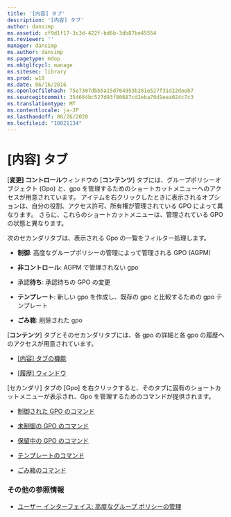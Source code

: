```yaml
---
title: '[内容] タブ'
description: '[内容] タブ'
author: dansimp
ms.assetid: cf9d1f17-3c3d-422f-bd6b-3db87be45554
ms.reviewer: ''
manager: dansimp
ms.author: dansimp
ms.pagetype: mdop
ms.mktglfcycl: manage
ms.sitesec: library
ms.prod: w10
ms.date: 06/16/2016
ms.openlocfilehash: 75e7307dbb5a15d704953b281e527f31d22deeb7
ms.sourcegitcommit: 354664bc527d93f80687cd2eba70d1eea024c7c3
ms.translationtype: MT
ms.contentlocale: ja-JP
ms.lasthandoff: 06/26/2020
ms.locfileid: "10821134"
---
```

# [内容] タブ


[**変更] コントロール**ウィンドウの [**コンテンツ**] タブには、グループポリシーオブジェクト (Gpo) と、gpo を管理するためのショートカットメニューへのアクセスが用意されています。 アイテムを右クリックしたときに表示されるオプションは、自分の役割、アクセス許可、所有権が管理されている GPO によって異なります。 さらに、これらのショートカットメニューは、管理されている GPO の状態と異なります。

次のセカンダリタブは、表示される Gpo の一覧をフィルター処理します。

-   **制御**: 高度なグループポリシーの管理によって管理される GPO (AGPM)

-   **非コントロール**: AGPM で管理されない gpo

-   承認**待ち**: 承認待ちの GPO の変更

-   **テンプレート**: 新しい gpo を作成し、既存の gpo と比較するための gpo テンプレート

-   **ごみ箱**: 削除された gpo

[**コンテンツ**] タブとそのセカンダリタブには、各 gpo の詳細と各 gpo の履歴へのアクセスが用意されています。

-   [[内容] タブの機能](contents-tab-features-agpm40.md)

-   [[履歴] ウィンドウ](history-window-agpm40.md)

[セカンダリ] タブの [Gpo] を右クリックすると、そのタブに固有のショートカットメニューが表示され、Gpo を管理するためのコマンドが提供されます。

-   [制御された GPO のコマンド](controlled-gpo-commands-agpm40.md)

-   [未制御の GPO のコマンド](uncontrolled-gpo-commands-agpm40.md)

-   [保留中の GPO のコマンド](pending-gpo-commands-agpm40.md)

-   [テンプレートのコマンド](template-commands-agpm40.md)

-   [ごみ箱のコマンド](recycle-bin-commands-agpm40.md)

### その他の参照情報

-   [ユーザー インターフェイス: 高度なグループ ポリシーの管理](user-interface-advanced-group-policy-management-agpm40.md)

 

 





